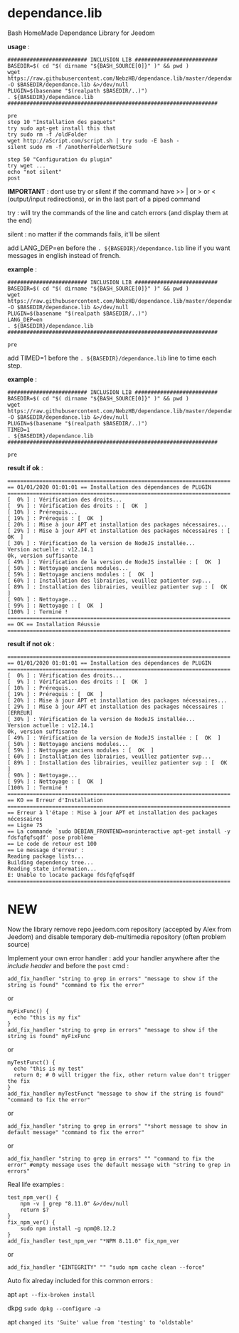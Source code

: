 # dependance.lib

Bash HomeMade Dependance Library for Jeedom

**usage** :
```
######################### INCLUSION LIB ##########################
BASEDIR=$( cd "$( dirname "${BASH_SOURCE[0]}" )" && pwd )
wget https://raw.githubusercontent.com/NebzHB/dependance.lib/master/dependance.lib -O $BASEDIR/dependance.lib &>/dev/null
PLUGIN=$(basename "$(realpath $BASEDIR/..)")
. ${BASEDIR}/dependance.lib
##################################################################

pre
step 10 "Installation des paquets"
try sudo apt-get install this that
try sudo rm -f /oldFolder
wget http://aScript.com/script.sh | try sudo -E bash -
silent sudo rm -f /anotherFolderNotSure

step 50 "Configuration du plugin"
try wget ...
echo "not silent"
post
```
**IMPORTANT** : dont use try or silent if the command have >> | or > or < (output/input redirections), or in the last part of a piped command

try : will try the commands of the line and catch errors (and display them at the end)

silent : no matter if the commands fails, it'll be silent


add LANG_DEP=en before the `. ${BASEDIR}/dependance.lib` line if you want messages in english instead of french.

**example** :
```
######################### INCLUSION LIB ##########################
BASEDIR=$( cd "$( dirname "${BASH_SOURCE[0]}" )" && pwd )
wget https://raw.githubusercontent.com/NebzHB/dependance.lib/master/dependance.lib -O $BASEDIR/dependance.lib &>/dev/null
PLUGIN=$(basename "$(realpath $BASEDIR/..)")
LANG_DEP=en
. ${BASEDIR}/dependance.lib
##################################################################

pre
```


add TIMED=1 before the `. ${BASEDIR}/dependance.lib` line to time each step.

**example** :
```
######################### INCLUSION LIB ##########################
BASEDIR=$( cd "$( dirname "${BASH_SOURCE[0]}" )" && pwd )
wget https://raw.githubusercontent.com/NebzHB/dependance.lib/master/dependance.lib -O $BASEDIR/dependance.lib &>/dev/null
PLUGIN=$(basename "$(realpath $BASEDIR/..)")
TIMED=1
. ${BASEDIR}/dependance.lib
##################################################################

pre
```


**result if ok** :
```
======================================================================
== 01/01/2020 01:01:01 == Installation des dépendances de PLUGIN
======================================================================
[  0% ] : Vérification des droits...
[  9% ] : Vérification des droits : [  OK  ]
[ 10% ] : Prérequis...
[ 19% ] : Prérequis : [  OK  ]
[ 20% ] : Mise à jour APT et installation des packages nécessaires...
[ 29% ] : Mise à jour APT et installation des packages nécessaires : [  OK  ]
[ 30% ] : Vérification de la version de NodeJS installée...
Version actuelle : v12.14.1
Ok, version suffisante
[ 49% ] : Vérification de la version de NodeJS installée : [  OK  ]
[ 50% ] : Nettoyage anciens modules...
[ 59% ] : Nettoyage anciens modules : [  OK  ]
[ 60% ] : Installation des librairies, veuillez patienter svp...
[ 89% ] : Installation des librairies, veuillez patienter svp : [  OK  ]
[ 90% ] : Nettoyage...
[ 99% ] : Nettoyage : [  OK  ]
[100% ] : Terminé !
======================================================================
== OK == Installation Réussie
======================================================================
```

**result if not ok** :
```
======================================================================
== 01/01/2020 01:01:01 == Installation des dépendances de PLUGIN
======================================================================
[  0% ] : Vérification des droits...
[  9% ] : Vérification des droits : [  OK  ]
[ 10% ] : Prérequis...
[ 19% ] : Prérequis : [  OK  ]
[ 20% ] : Mise à jour APT et installation des packages nécessaires...
[ 29% ] : Mise à jour APT et installation des packages nécessaires : [ERREUR]
[ 30% ] : Vérification de la version de NodeJS installée...
Version actuelle : v12.14.1
Ok, version suffisante
[ 49% ] : Vérification de la version de NodeJS installée : [  OK  ]
[ 50% ] : Nettoyage anciens modules...
[ 59% ] : Nettoyage anciens modules : [  OK  ]
[ 60% ] : Installation des librairies, veuillez patienter svp...
[ 89% ] : Installation des librairies, veuillez patienter svp : [  OK  ]
[ 90% ] : Nettoyage...
[ 99% ] : Nettoyage : [  OK  ]
[100% ] : Terminé !
======================================================================
== KO == Erreur d'Installation
======================================================================
== Erreur à l'étape : Mise à jour APT et installation des packages nécessaires
== Ligne 75
== La commande `sudo DEBIAN_FRONTEND=noninteractive apt-get install -y fdsfqfqfsqdf' pose problème 
== Le code de retour est 100
== Le message d'erreur :
Reading package lists...
Building dependency tree...
Reading state information...
E: Unable to locate package fdsfqfqfsqdf
======================================================================
```

# NEW

Now the library remove repo.jeedom.com repository (accepted by Alex from Jeedom) and disable temporary deb-multimedia repository (often problem source)



Implement your own error handler : add your handler anywhere after the *include header* and before the `post` cmd :

```
add_fix_handler "string to grep in errors" "message to show if the string is found" "command to fix the error"
```

or

```
myFixFunc() {
  echo "this is my fix"
}
add_fix_handler "string to grep in errors" "message to show if the string is found" myFixFunc
```

or

```
myTestFunct() {
  echo "this is my test"
  return 0; # 0 will trigger the fix, other return value don't trigger the fix
}
add_fix_handler myTestFunct "message to show if the string is found" "command to fix the error"
```

or

```
add_fix_handler "string to grep in errors" "*short message to show in default message" "command to fix the error"
```

or

```
add_fix_handler "string to grep in errors" "" "command to fix the error" #empty message uses the default message with "string to grep in errors"
```

Real life examples :

```
test_npm_ver() {
	npm -v | grep "8.11.0" &>/dev/null
	return $?
}
fix_npm_ver() {
	sudo npm install -g npm@8.12.2
}
add_fix_handler test_npm_ver "*NPM 8.11.0" fix_npm_ver
```

or

```
add_fix_handler "EINTEGRITY" "" "sudo npm cache clean --force"
```

Auto fix alreday included for this common errors :

 apt `apt --fix-broken install`
 
 dkpg `sudo dpkg --configure -a`
 
 apt `changed its 'Suite' value from 'testing' to 'oldstable'`
